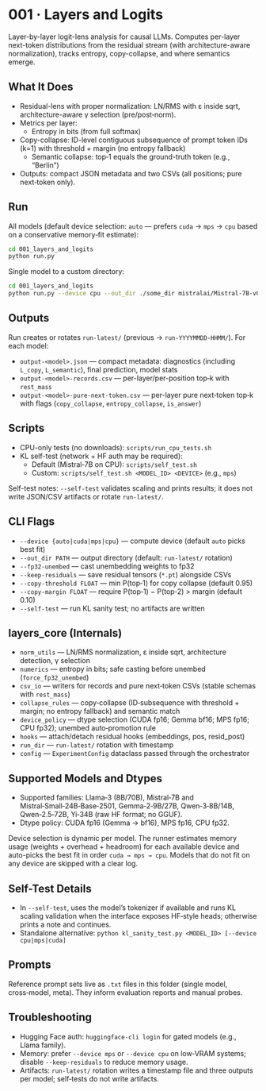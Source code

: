 # 001 · Layers and Logits

Layer-by-layer logit-lens analysis for causal LLMs. Computes per-layer next-token distributions from the residual stream (with architecture-aware normalization), tracks entropy, copy-collapse, and where semantics emerge.

## What It Does

- Residual-lens with proper normalization: LN/RMS with ε inside sqrt, architecture-aware γ selection (pre/post‑norm).
- Metrics per layer:
  - Entropy in bits (from full softmax)
- Copy-collapse: ID-level contiguous subsequence of prompt token IDs (k=1) with threshold + margin (no entropy fallback)
  - Semantic collapse: top‑1 equals the ground-truth token (e.g., “Berlin”)
- Outputs: compact JSON metadata and two CSVs (all positions; pure next‑token only).

## Run

All models (default device selection: `auto` — prefers `cuda` → `mps` → `cpu` based on a conservative memory‑fit estimate):

```bash
cd 001_layers_and_logits
python run.py
```

Single model to a custom directory:

```bash
cd 001_layers_and_logits
python run.py --device cpu --out_dir ./some_dir mistralai/Mistral-7B-v0.1
```

## Outputs

Run creates or rotates `run-latest/` (previous → `run-YYYYMMDD-HHMM/`). For each model:

- `output-<model>.json` — compact metadata: diagnostics (including `L_copy`, `L_semantic`), final prediction, model stats
- `output-<model>-records.csv` — per-layer/per-position top‑k with `rest_mass`
- `output-<model>-pure-next-token.csv` — per-layer pure next‑token top‑k with flags (`copy_collapse`, `entropy_collapse`, `is_answer`)

## Scripts

- CPU-only tests (no downloads): `scripts/run_cpu_tests.sh`
- KL self-test (network + HF auth may be required):
  - Default (Mistral‑7B on CPU): `scripts/self_test.sh`
  - Custom: `scripts/self_test.sh <MODEL_ID> <DEVICE>` (e.g., `mps`)

Self-test notes: `--self-test` validates scaling and prints results; it does not write JSON/CSV artifacts or rotate `run-latest/`.

## CLI Flags

- `--device {auto|cuda|mps|cpu}` — compute device (default `auto` picks best fit)
- `--out_dir PATH` — output directory (default: `run-latest/` rotation)
- `--fp32-unembed` — cast unembedding weights to fp32
- `--keep-residuals` — save residual tensors (`*.pt`) alongside CSVs
- `--copy-threshold FLOAT` — min P(top‑1) for copy collapse (default 0.95)
- `--copy-margin FLOAT` — require P(top‑1) − P(top‑2) > margin (default 0.10)
- `--self-test` — run KL sanity test; no artifacts are written

## layers_core (Internals)

- `norm_utils` — LN/RMS normalization, ε inside sqrt, architecture detection, γ selection
- `numerics` — entropy in bits; safe casting before unembed (`force_fp32_unembed`)
- `csv_io` — writers for records and pure next‑token CSVs (stable schemas with `rest_mass`)
- `collapse_rules` — copy‑collapse (ID‑subsequence with threshold + margin; no entropy fallback) and semantic match
- `device_policy` — dtype selection (CUDA fp16; Gemma bf16; MPS fp16; CPU fp32); unembed auto‑promotion rule
- `hooks` — attach/detach residual hooks (embeddings, pos, resid_post)
- `run_dir` — `run-latest/` rotation with timestamp
- `config` — `ExperimentConfig` dataclass passed through the orchestrator

## Supported Models and Dtypes

- Supported families: Llama‑3 (8B/70B), Mistral‑7B and Mistral‑Small‑24B‑Base‑2501, Gemma‑2‑9B/27B, Qwen‑3‑8B/14B, Qwen‑2.5‑72B, Yi‑34B (raw HF format; no GGUF).
- Dtype policy: CUDA fp16 (Gemma → bf16), MPS fp16, CPU fp32.

Device selection is dynamic per model. The runner estimates memory usage (weights + overhead + headroom) for each available device and auto-picks the best fit in order `cuda → mps → cpu`. Models that do not fit on any device are skipped with a clear log.

## Self-Test Details

- In `--self-test`, uses the model’s tokenizer if available and runs KL scaling validation when the interface exposes HF‑style heads; otherwise prints a note and continues.
- Standalone alternative: `python kl_sanity_test.py <MODEL_ID> [--device cpu|mps|cuda]`

## Prompts

Reference prompt sets live as `.txt` files in this folder (single model, cross‑model, meta). They inform evaluation reports and manual probes.

## Troubleshooting

- Hugging Face auth: `huggingface-cli login` for gated models (e.g., Llama family).
- Memory: prefer `--device mps` or `--device cpu` on low‑VRAM systems; disable `--keep-residuals` to reduce memory usage.
- Artifacts: `run-latest/` rotation writes a timestamp file and three outputs per model; self‑tests do not write artifacts.
